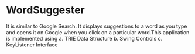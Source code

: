 # WordSuggester
It is similar to Google Search. It displays suggestions to a word as you type and opens it on Google when you click on a particular word.This application is implemented using a. TRIE Data Structure b. Swing Controls c. KeyListener Interface
